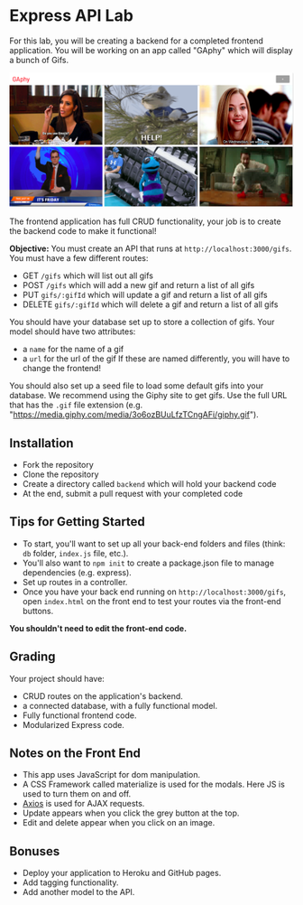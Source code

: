 # Express API Lab

For this lab, you will be creating a backend for a completed frontend application. You will be working on an app called "GAphy" which will display a bunch of Gifs. 

![](images/gaphy.png)

The frontend application has full CRUD functionality, your job is to create the backend code to make it functional!

**Objective:** You must create an API that runs at `http://localhost:3000/gifs`. You must have a few different routes:

* GET `/gifs` which will list out all gifs
* POST `/gifs` which will add a new gif and return a list of all gifs
* PUT `gifs/:gifId` which will update a gif and return a list of all gifs
* DELETE `gifs/:gifId` which will delete a gif and return a list of all gifs

You should have your database set up to store a collection of gifs. Your model should have two attributes:
* a `name` for the name of a gif
* a `url` for the url of the gif
If these are named differently, you will have to change the frontend!

You should also set up a seed file to load some default gifs into your database. We recommend using the Giphy site to get gifs. Use the full URL that has the `.gif` file extension (e.g. "https://media.giphy.com/media/3o6ozBUuLfzTCngAFi/giphy.gif").

## Installation
* Fork the repository
* Clone the repository
* Create a directory called `backend` which will hold your backend code
* At the end, submit a pull request with your completed code

## Tips for Getting Started

* To start, you'll want to set up all your back-end folders and files (think: `db` folder, `index.js` file, etc.).
* You'll also want to `npm init` to create a package.json file to manage dependencies (e.g. express).
* Set up routes in a controller.
* Once you have your back end running on `http://localhost:3000/gifs`, open `index.html` on the front end to test your routes via the front-end buttons.

**You shouldn't need to edit the front-end code.**

## Grading

Your project should have:
* CRUD routes on the application's backend.
* a connected database, with a fully functional model.
* Fully functional frontend code.
* Modularized Express code.

## Notes on the Front End
* This app uses JavaScript for dom manipulation.
* A CSS Framework called materialize is used for the modals. Here JS is used to turn them on and off.
* [Axios](https://github.com/axios/axios) is used for AJAX requests.
* Update appears when you click the grey button at the top.
* Edit and delete appear when you click on an image. 

## Bonuses
* Deploy your application to Heroku and GitHub pages.
* Add tagging functionality.
* Add another model to the API. 
